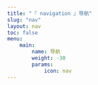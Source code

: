 ```yaml
---
title: "『 navigation 』导航"
slug: "nav"
layout: nav
toc: false
menu:
    main:
        name: 导航
        weight: -30
        params: 
            icon: nav
---
```



